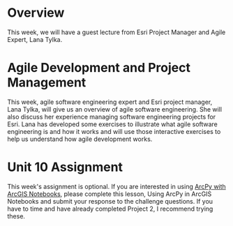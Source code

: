 # Overview
This week, we will have a guest lecture from Esri Project Manager and Agile Expert, Lana
Tylka.


# Agile Development and Project Management
This week, agile software engineering 
expert and Esri project manager, Lana Tylka, will 
give us an overview of agile software engineering. 
She will also discuss her experience managing software 
engineering projects for Esri. Lana has developed some 
exercises to illustrate what agile software engineering 
is and how it works and will use those interactive 
exercises to help us understand how agile 
development works.

# Unit 10 Assignment
This week's assignment is optional. If you are 
interested in using [ArcPy with ArcGIS Notebooks](https://www.arcgis.com/home/item.html?id=fe8a61ca94c54e6e8e62c2faed0b68cf), 
please complete this lesson, Using ArcPy in 
ArcGIS Notebooks and submit your response 
to the challenge questions. If you have to time and 
have already completed Project 2, I recommend trying these.
